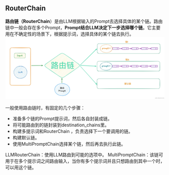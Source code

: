 ## RouterChain
**路由链（RouterChain**）是由LLM根据输入的Prompt去选择具体的某个链。路由链中一般会存在多个Prompt，**Prompt结合LLM决定下一步选择哪个链**。它主要用在不确定性的场景下，根据提示词，选择具体的某个链去执行。
![alt text](3b95c4c40de068379cc20ab1ae9f2b0b.webp)

一般使用路由链时，有固定的几个步骤：
- 准备多个链的Prompt提示词，然后各自封装成链。
- 将可能路由到的链封装到destination_chains里。
- 构建多提示词和RouterChain ，负责选择下一个要调用的链。
- 构建默认链。
- 使用MultiPromptChain选择某个链，然后再去执行此链。

LLMRouterChain：使用LLM路由到可能的选项中。
MultiPromptChain：该链可用于在多个提示词之间路由输入，当你有多个提示词并且只想路由到其中一个时，可以用这个链。
